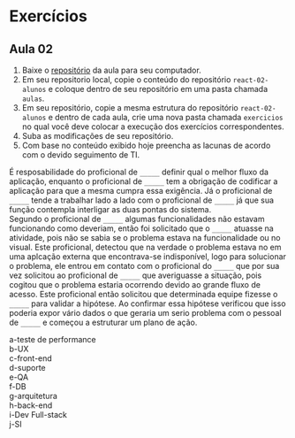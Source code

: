 # Exercícios

## Aula 02

1. Baixe o [repositório](https://github.com/tecno-start/react-02-alunos) da aula para seu computador.
2. Em seu repositorio local, copie o conteúdo do repositório `react-02-alunos` e coloque dentro de seu repositório em uma pasta chamada `aulas`.
3. Em seu repositório, copie a mesma estrutura do repositório `react-02-alunos` e dentro de cada aula, crie uma nova pasta chamada `exercicios` no
   qual você deve colocar a execução dos exercícios correspondentes.
4. Suba as modificações de seu repositório.
5. Com base no conteúdo exibido hoje preencha as lacunas de acordo com o devido seguimento de TI.

É resposabilidade do proficional de `_____` definir qual o melhor fluxo da aplicação, enquanto o proficional de `_____` tem a obrigação de 
codificar a aplicação para que a mesma cumpra essa exigência. Já o proficional de `_____` tende a trabalhar lado a lado com o proficional de 
`_____` já que sua função contempla interligar as duas pontas do sistema.\
Segundo o proficional de `_____` algumas funcionalidades não estavam funcionando como deveriam, então foi solicitado que o `_____` atuasse na 
atividade, pois não se sabia se o problema estava na funcionalidade ou no visual. Este proficional, detectou que na verdade o problema estava no 
em uma aplcação externa que encontrava-se indisponível, logo para solucionar o problema, ele entrou em contato com o proficional do `_____` que 
por sua vez solicitou ao proficional de `_____` que averiguasse a situação, pois cogitou que o problema estaria ocorrendo devido ao grande fluxo 
de acesso. Este proficional então solicitou que 
determinada equipe fizesse o `_____` para validar a hipótese. Ao confirmar essa hipótese verificou que isso poderia expor vário dados o que geraria 
um serio problema com o pessoal de `_____` e começou a estruturar um plano de ação.

a-teste de performance\
b-UX\
c-front-end\
d-suporte\
e-QA\
f-DB\
g-arquitetura\
h-back-end\
i-Dev Full-stack\
j-SI
